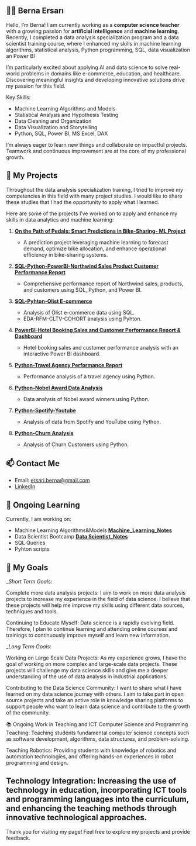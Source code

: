## 👩‍💻 Berna Ersarı 

Hello, I’m Berna!
I am currently working as a **computer science teacher** with a growing passion for **artificial intelligence** and **machine learning**. Recently, I completed a data analysis specialization program and a data scientist training course, where I enhanced my skills in machine learning algorithms, statistical analysis, Python programming, SQL, data visualization an Power BI

I’m particularly excited about applying AI and data science to solve real-world problems in domains like e-commerce, education, and healthcare. Discovering meaningful insights and developing innovative solutions drive my passion for this field.

Key Skills:
* Machine Learning Algorithms and Models
* Statistical Analysis and Hypothesis Testing
* Data Cleaning and Organization
* Data Visualization and Storytelling
* Python, SQL, Power BI, MS Excel, DAX

I’m always eager to learn new things and collaborate on impactful projects. Teamwork and continuous improvement are at the core of my professional growth.

## 🚀 My Projects
Throughout the data analysis specialization training, I tried to improve my competencies in this field with many project studies. I would like to share these studies that I had the opportunity to apply what I learned.

Here are some of the projects I’ve worked on to apply and enhance my skills in data analytics and machine learning:

1. **[On the Path of Pedals: Smart Predictions in Bike-Sharing- ML Project](https://github.com/brnersr/)**
   
    - A prediction project leveraging machine learning to forecast demand, optimize bike allocation, and enhance operational efficiency in bike-sharing systems.

3. **[SQL-Python-PowerBI-Northwind Sales Product Customer Performance Report](https://github.com/brnersr/Northwind-Project)**
   - Comprehensive performance report of Northwind sales, products, and customers using SQL, Python, and Power BI.

4. **[SQL-Pyhton-Olist E-commerce](https://github.com/brnersr/Olist_E_Commerce)**
   - Analysis of Olist e-commerce data using SQL.
   - EDA-RFM-CLTV-COHORT analysis using Pyhton.
  
5. **[PowerBI-Hotel Booking Sales and Customer Performance Report & Dashboard](https://github.com/brnersr/Hotel_Booking)**
   - Hotel booking sales and customer performance analysis with an interactive Power BI dashboard.

6. **[Python-Travel Agency Performance Report](https://github.com/brnersr/Travel-Agency)**
   - Performance analysis of a travel agency using Python.

7. **[Python-Nobel Award Data Analysis](https://github.com/brnersr/Nobel_Award)**
   - Data analysis of Nobel award winners using Python.

8. **[Python-Spotify-Youtube](https://github.com/brnersr/Spotify_Youtube_EDA)**
   - Analysis of data from Spotify and YouTube using Python.
     
9. **[Python-Churn Analysis](https://github.com/brnersr/churn_analysis)**
   - Analysis of Churn Customers using Python.
     
## 📫 Contact Me

- Email: ersari.berna@gmail.com
- [LinkedIn](https://www.linkedin.com/in/bernaersari/)



## 🌱 Ongoing Learning

Currently, I am working on:
*  Machine Learning Algorithms&Models **[Machine_Learning_Notes](https://github.com/brnersr/machine_learning)**
*  Data Scientist Bootcamp **[Data Scientist_Notes](https://github.com/brnersr/data_scientist_bootcamp)**
*  SQL Queries
*  Pyhton scripts

## 🎯 My Goals
__Short Term Goals_:

Complete more data analysis projects: I aim to work on more data analysis projects to increase my experience in the field of data science. I believe that these projects will help me improve my skills using different data sources, techniques and tools.

Continuing to Educate Myself: Data science is a rapidly evolving field. Therefore, I plan to continue learning and attending online courses and trainings to continuously improve myself and learn new information.

__Long Term Goals_:

Working on Large Scale Data Projects: As my experience grows, I have the goal of working on more complex and large-scale data projects. These projects will challenge my data science skills and give me a deeper understanding of the use of data analysis in industrial applications.

Contributing to the Data Science Community: I want to share what I have learned on my data science journey with others. I aim to take part in open source projects and take an active role in knowledge sharing platforms to support people who want to learn data science and contribute to the growth of the community.


📚 Ongoing Work in Teaching and ICT
Computer Science and Programming Teaching: Teaching students fundamental computer science concepts such as software development, algorithms, data structures, and problem-solving.

Teaching Robotics: Providing students with knowledge of robotics and automation technologies, and offering hands-on experiences in robot programming and design.

Technology Integration: Increasing the use of technology in education, incorporating ICT tools and programming languages into the curriculum, and enhancing the teaching methods through innovative technological approaches.
---





Thank you for visiting my page! Feel free to explore my projects and provide feedback.




<!---
brnersr/brnersr is a ✨ special  repository because its `README.md` (this file) appears on your GitHub profile.
You can click the Preview link to take a look at your changes.
--->
